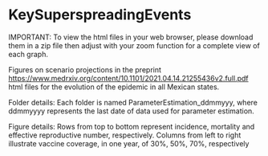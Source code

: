 # KeySuperspreadingEvents 
IMPORTANT: To view the html files in your web browser, please download them in a zip file then adjust with your zoom function for a complete view of each graph.

Figures on scenario projections in the preprint https://www.medrxiv.org/content/10.1101/2021.04.14.21255436v2.full.pdf
html files for the evolution of the epidemic in all Mexican states. 

Folder details: Each folder is named ParameterEstimation_ddmmyyy, where ddmmyyyy represents the last date of data used for parameter estimation.

Figure details: Rows from top to bottom represent incidence, mortality and effective reproductive number, respectively. Columns from left to right illustrate vaccine coverage, in one year, of 30%, 50%, 70%, respectively
